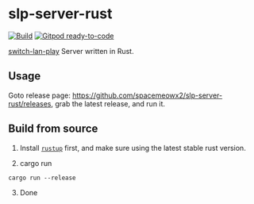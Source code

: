 # slp-server-rust

[![Build](https://github.com/spacemeowx2/slp-server-rust/workflows/Build/badge.svg?branch=master)](https://github.com/spacemeowx2/slp-server-rust/actions?query=workflow%3ABuild)
[![Gitpod ready-to-code](https://img.shields.io/badge/Gitpod-ready--to--code-blue?logo=gitpod)](https://gitpod.io/#https://github.com/spacemeowx2/slp-server-rust)

[switch-lan-play](https://github.com/spacemeowx2/switch-lan-play) Server written in Rust.

## Usage

Goto release page: https://github.com/spacemeowx2/slp-server-rust/releases, grab the latest release, and run it.

## Build from source

1. Install [`rustup`](https://rustup.rs/) first, and make sure using the latest stable rust version.

2. cargo run

```
cargo run --release
```

3. Done
